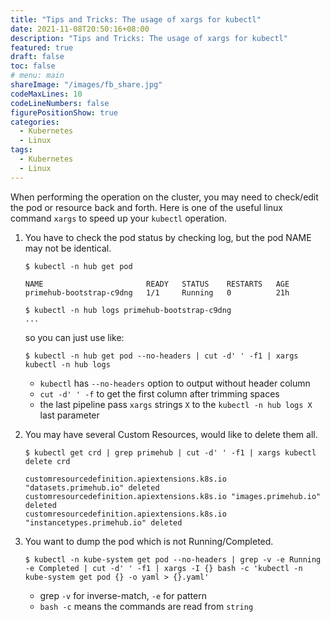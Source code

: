 ```yaml
---
title: "Tips and Tricks: The usage of xargs for kubectl"
date: 2021-11-08T20:50:16+08:00
description: "Tips and Tricks: The usage of xargs for kubectl"
featured: true
draft: false
toc: false
# menu: main
shareImage: "/images/fb_share.jpg"
codeMaxLines: 10
codeLineNumbers: false
figurePositionShow: true
categories:
  - Kubernetes
  - Linux
tags:
  - Kubernetes
  - Linux
---
```


When performing the operation on the cluster, you may need to check/edit the pod or resource back and forth. Here is one of the useful linux command `xargs` to speed up your `kubectl` operation.

<!--more-->

1. You have to check the pod status by checking log, but the pod NAME may not be identical.


    ```
    $ kubectl -n hub get pod

    NAME                       READY   STATUS    RESTARTS   AGE
    primehub-bootstrap-c9dng   1/1     Running   0          21h

    $ kubectl -n hub logs primehub-bootstrap-c9dng
    ...
    ```

    so you can just use like:

    ```
    $ kubectl -n hub get pod --no-headers | cut -d' ' -f1 | xargs kubectl -n hub logs

    ```

    * `kubectl` has `--no-headers` option to output without header column
    * `cut -d' ' -f` to get the first column after trimming spaces
    * the last pipeline pass `xargs` strings `X` to the `kubectl -n hub logs X` last parameter




2. You may have several Custom Resources, would like to delete them all.

    ```
    $ kubectl get crd | grep primehub | cut -d' ' -f1 | xargs kubectl delete crd

    customresourcedefinition.apiextensions.k8s.io "datasets.primehub.io" deleted
    customresourcedefinition.apiextensions.k8s.io "images.primehub.io" deleted
    customresourcedefinition.apiextensions.k8s.io "instancetypes.primehub.io" deleted
    ```

3. You want to dump the pod which is not Running/Completed.

    ```
    $ kubectl -n kube-system get pod --no-headers | grep -v -e Running -e Completed | cut -d' ' -f1 | xargs -I {} bash -c 'kubectl -n kube-system get pod {} -o yaml > {}.yaml'
    ```

    * grep `-v` for inverse-match, `-e` for pattern
    * `bash -c` means the commands are read from `string`




